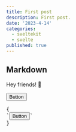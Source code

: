 ```yaml
---
title: First post
description: First post.
date: '2023-4-14'
categories:
  - sveltekit
  - svelte
published: true
---
```


<script>
  import Component from '$lib/utils/Component.svelte';
  import {replace} from '$lib/utils/actions.js';
</script>

## Markdown

Hey friends! 👋

<Component title="Button">
  <button class="btn">Button</button>
<pre slot="html" use:replace={{ to: $prefix }}>{
`<button class="$$btn">Button</button>`
}</pre>
</Component>
